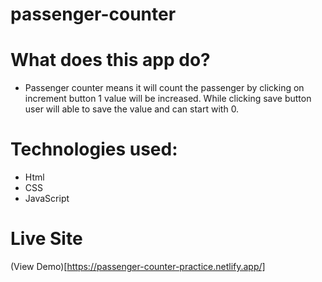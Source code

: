 # passenger-counter

# What does this app do?

- Passenger counter means it will count the passenger by clicking on increment button 1 
value will be increased. While clicking save button user will able to save the value and 
can start with 0.

# Technologies used:
- Html
- CSS
- JavaScript

# Live Site
(View Demo)[https://passenger-counter-practice.netlify.app/]
